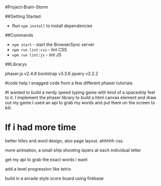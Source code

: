 #Project-Brain-Storm



##Getting Started


* Run `npm install` to install dependencies

##Commands
* `npm start` - start the BrowserSync server
* `npm run lint:css` - lint CSS
* `npm run lint:js` - lint JS


##Librarys
 
phaser.js v2.4.8
bootstrap v3.3.6
jquery v2.2.2

#code help
I snagged code from a few different phaser tutorials. 


#I wanted to build a nerdy speed typing game with kind of a spaceship feel to it. I implement the phaser library to build a html canvas element and draw out my game.I used an api to grab my words and put them on the screen to kill.


# If i had more time
better titles and word design, also page layout. ahhhhh css.

more animation, a small ship shooting lazers at each individual letter

get my api to grab the exact words i want

add a level progression like tetris

build in a arcade style score board using firebase